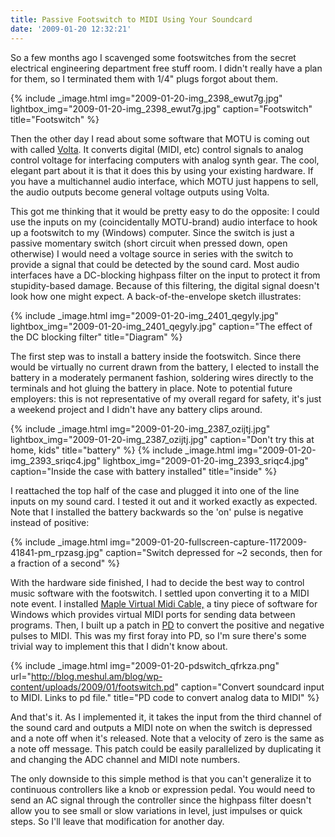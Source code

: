 ```yaml
---
title: Passive Footswitch to MIDI Using Your Soundcard
date: '2009-01-20 12:32:21'
---
```



So a few months ago I scavenged some footswitches from the secret electrical engineering department free stuff room. I didn't really have a plan for them, so I terminated them with 1/4" plugs forgot about them.

{% include _image.html img="2009-01-20-img_2398_ewut7g.jpg" lightbox_img="2009-01-20-img_2398_ewut7g.jpg" caption="Footswitch" title="Footswitch"  %}

Then the other day I read about some software that MOTU is coming out with called [Volta](http://createdigitalmusic.com/2009/01/16/analog-meet-digital-motu-volta-connects-the-mac-to-cv-synths-effects-graphically/). It converts digital (MIDI, etc) control signals to analog control voltage for interfacing computers with analog synth gear. The cool, elegant part about it is that it does this by using your existing hardware. If you have a multichannel audio interface, which MOTU just happens to sell, the audio outputs become general voltage outputs using Volta.

This got me thinking that it would be pretty easy to do the opposite: I could use the inputs on my (coincidentally MOTU-brand) audio interface to hook up a footswitch to my (Windows) computer. Since the switch is just a passive momentary switch (short circuit when pressed down, open otherwise) I would need a voltage source in series with the switch to provide a signal that could be detected by the sound card. Most audio interfaces have a DC-blocking highpass filter on the input to protect it from stupidity-based damage. Because of this filtering, the digital signal doesn't look how one might expect. A back-of-the-envelope sketch illustrates:

{% include _image.html img="2009-01-20-img_2401_qegyly.jpg" lightbox_img="2009-01-20-img_2401_qegyly.jpg" caption="The effect of the DC blocking filter" title="Diagram"  %}

The first step was to install a battery inside the footswitch. Since there would be virtually no current drawn from the battery, I elected to install the battery in a moderately permanent fashion, soldering wires directly to the terminals and hot gluing the battery in place. Note to potential future employers: this is not representative of my overall regard for safety, it's just a weekend project and I didn't have any battery clips around.

{% include _image.html img="2009-01-20-img_2387_ozijtj.jpg" lightbox_img="2009-01-20-img_2387_ozijtj.jpg" caption="Don't try this at home, kids" title="battery"  %}
{% include _image.html img="2009-01-20-img_2393_sriqc4.jpg" lightbox_img="2009-01-20-img_2393_sriqc4.jpg" caption="Inside the case with battery installed" title="inside"  %}

I reattached the top half of the case and plugged it into one of the line inputs on my sound card. I tested it out and it worked exactly as expected. Note that I installed the battery backwards so the 'on' pulse is negative instead of positive:

{% include _image.html img="2009-01-20-fullscreen-capture-1172009-41841-pm_rpzasg.jpg" caption="Switch depressed for ~2 seconds, then for a fraction of a second" %}

With the hardware side finished, I had to decide the best way to control music software with the footswitch. I settled upon converting it to a MIDI note event. I installed [Maple Virtual Midi Cable,](http://www.hurchalla.com/Maple_driver.html) a tiny piece of software for Windows which provides virtual MIDI ports for sending data between programs. Then, I built up a patch in [PD](http://puredata.info/) to convert the positive and negative pulses to MIDI. This was my first foray into PD, so I'm sure there's some trivial way to implement this that I didn't know about.

{% include _image.html img="2009-01-20-pdswitch_qfrkza.png" url="http://blog.meshul.am/blog/wp-content/uploads/2009/01/footswitch.pd" caption="Convert soundcard input to MIDI. Links to pd file." title="PD code to convert analog data to MIDI"  %}

And that's it. As I implemented it, it takes the input from the third channel of the sound card and outputs a MIDI note on when the switch is depressed and a note off when it's released. Note that a velocity of zero is the same as a note off message. This patch could be easily parallelized by duplicating it and changing the ADC channel and MIDI note numbers.

The only downside to this simple method is that you can't generalize it to continuous controllers like a knob or expression pedal. You would need to send an AC signal through the controller since the highpass filter doesn't allow you to see small or slow variations in level, just impulses or quick steps. So I'll leave that modification for another day.


